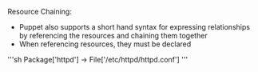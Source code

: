 Resource Chaining: 

- Puppet also supports a short hand syntax for expressing relationships by referencing the resources and chaining them together
- When referencing resources, they must be declared

'''sh
Package['httpd'] -> File['/etc/httpd/httpd.conf']
'''

